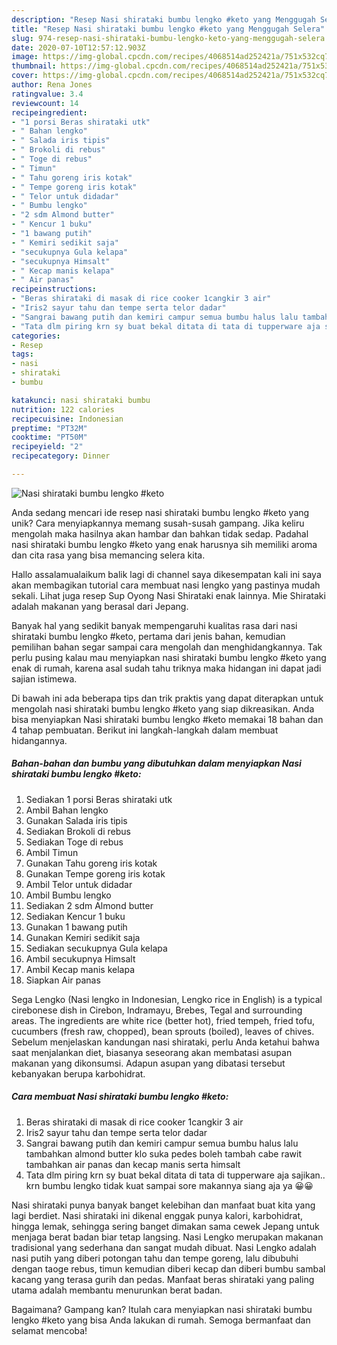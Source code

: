 ```yaml
---
description: "Resep Nasi shirataki bumbu lengko #keto yang Menggugah Selera"
title: "Resep Nasi shirataki bumbu lengko #keto yang Menggugah Selera"
slug: 974-resep-nasi-shirataki-bumbu-lengko-keto-yang-menggugah-selera
date: 2020-07-10T12:57:12.903Z
image: https://img-global.cpcdn.com/recipes/4068514ad252421a/751x532cq70/nasi-shirataki-bumbu-lengko-keto-foto-resep-utama.jpg
thumbnail: https://img-global.cpcdn.com/recipes/4068514ad252421a/751x532cq70/nasi-shirataki-bumbu-lengko-keto-foto-resep-utama.jpg
cover: https://img-global.cpcdn.com/recipes/4068514ad252421a/751x532cq70/nasi-shirataki-bumbu-lengko-keto-foto-resep-utama.jpg
author: Rena Jones
ratingvalue: 3.4
reviewcount: 14
recipeingredient:
- "1 porsi Beras shirataki utk"
- " Bahan lengko"
- " Salada iris tipis"
- " Brokoli di rebus"
- " Toge di rebus"
- " Timun"
- " Tahu goreng iris kotak"
- " Tempe goreng iris kotak"
- " Telor untuk didadar"
- " Bumbu lengko"
- "2 sdm Almond butter"
- " Kencur 1 buku"
- "1 bawang putih"
- " Kemiri sedikit saja"
- "secukupnya Gula kelapa"
- "secukupnya Himsalt"
- " Kecap manis kelapa"
- " Air panas"
recipeinstructions:
- "Beras shirataki di masak di rice cooker 1cangkir 3 air"
- "Iris2 sayur tahu dan tempe serta telor dadar"
- "Sangrai bawang putih dan kemiri campur semua bumbu halus lalu tambahkan almond butter klo suka pedes boleh tambah cabe rawit tambahkan air panas dan kecap manis serta himsalt"
- "Tata dlm piring krn sy buat bekal ditata di tata di tupperware aja sajikan.. krn bumbu lengko tidak kuat sampai sore makannya siang aja ya 😀😀"
categories:
- Resep
tags:
- nasi
- shirataki
- bumbu

katakunci: nasi shirataki bumbu 
nutrition: 122 calories
recipecuisine: Indonesian
preptime: "PT32M"
cooktime: "PT50M"
recipeyield: "2"
recipecategory: Dinner

---
```



![Nasi shirataki bumbu lengko #keto](https://img-global.cpcdn.com/recipes/4068514ad252421a/751x532cq70/nasi-shirataki-bumbu-lengko-keto-foto-resep-utama.jpg)

Anda sedang mencari ide resep nasi shirataki bumbu lengko #keto yang unik? Cara menyiapkannya memang susah-susah gampang. Jika keliru mengolah maka hasilnya akan hambar dan bahkan tidak sedap. Padahal nasi shirataki bumbu lengko #keto yang enak harusnya sih memiliki aroma dan cita rasa yang bisa memancing selera kita.

Hallo assalamualaikum balik lagi di channel saya dikesempatan kali ini saya akan membagikan tutorial cara membuat nasi lengko yang pastinya mudah sekali. Lihat juga resep Sup Oyong Nasi Shirataki enak lainnya. Mie Shirataki adalah makanan yang berasal dari Jepang.

Banyak hal yang sedikit banyak mempengaruhi kualitas rasa dari nasi shirataki bumbu lengko #keto, pertama dari jenis bahan, kemudian pemilihan bahan segar sampai cara mengolah dan menghidangkannya. Tak perlu pusing kalau mau menyiapkan nasi shirataki bumbu lengko #keto yang enak di rumah, karena asal sudah tahu triknya maka hidangan ini dapat jadi sajian istimewa.


Di bawah ini ada beberapa tips dan trik praktis yang dapat diterapkan untuk mengolah nasi shirataki bumbu lengko #keto yang siap dikreasikan. Anda bisa menyiapkan Nasi shirataki bumbu lengko #keto memakai 18 bahan dan 4 tahap pembuatan. Berikut ini langkah-langkah dalam membuat hidangannya.

<!--inarticleads1-->

##### Bahan-bahan dan bumbu yang dibutuhkan dalam menyiapkan Nasi shirataki bumbu lengko #keto:

1. Sediakan 1 porsi Beras shirataki utk
1. Ambil  Bahan lengko
1. Gunakan  Salada iris tipis
1. Sediakan  Brokoli di rebus
1. Sediakan  Toge di rebus
1. Ambil  Timun
1. Gunakan  Tahu goreng iris kotak
1. Gunakan  Tempe goreng iris kotak
1. Ambil  Telor untuk didadar
1. Ambil  Bumbu lengko
1. Sediakan 2 sdm Almond butter
1. Sediakan  Kencur 1 buku
1. Gunakan 1 bawang putih
1. Gunakan  Kemiri sedikit saja
1. Sediakan secukupnya Gula kelapa
1. Ambil secukupnya Himsalt
1. Ambil  Kecap manis kelapa
1. Siapkan  Air panas


Sega Lengko (Nasi lengko in Indonesian, Lengko rice in English) is a typical cirebonese dish in Cirebon, Indramayu, Brebes, Tegal and surrounding areas. The ingredients are white rice (better hot), fried tempeh, fried tofu, cucumbers (fresh raw, chopped), bean sprouts (boiled), leaves of chives. Sebelum menjelaskan kandungan nasi shirataki, perlu Anda ketahui bahwa saat menjalankan diet, biasanya seseorang akan membatasi asupan makanan yang dikonsumsi. Adapun asupan yang dibatasi tersebut kebanyakan berupa karbohidrat. 

<!--inarticleads2-->

##### Cara membuat Nasi shirataki bumbu lengko #keto:

1. Beras shirataki di masak di rice cooker 1cangkir 3 air
1. Iris2 sayur tahu dan tempe serta telor dadar
1. Sangrai bawang putih dan kemiri campur semua bumbu halus lalu tambahkan almond butter klo suka pedes boleh tambah cabe rawit tambahkan air panas dan kecap manis serta himsalt
1. Tata dlm piring krn sy buat bekal ditata di tata di tupperware aja sajikan.. krn bumbu lengko tidak kuat sampai sore makannya siang aja ya 😀😀


Nasi shirataki punya banyak banget kelebihan dan manfaat buat kita yang lagi berdiet. Nasi shirataki ini dikenal enggak punya kalori, karbohidrat, hingga lemak, sehingga sering banget dimakan sama cewek Jepang untuk menjaga berat badan biar tetap langsing. Nasi Lengko merupakan makanan tradisional yang sederhana dan sangat mudah dibuat. Nasi Lengko adalah nasi putih yang diberi potongan tahu dan tempe goreng, lalu dibubuhi dengan taoge rebus, timun kemudian diberi kecap dan diberi bumbu sambal kacang yang terasa gurih dan pedas. Manfaat beras shirataki yang paling utama adalah membantu menurunkan berat badan. 

Bagaimana? Gampang kan? Itulah cara menyiapkan nasi shirataki bumbu lengko #keto yang bisa Anda lakukan di rumah. Semoga bermanfaat dan selamat mencoba!
